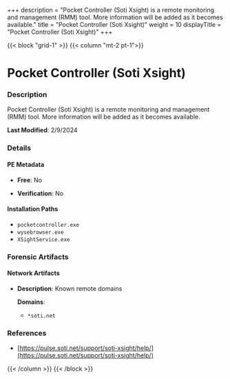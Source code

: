 +++
description = "Pocket Controller (Soti Xsight) is a remote monitoring and management (RMM) tool. More information will be added as it becomes available."
title = "Pocket Controller (Soti Xsight)"
weight = 10
displayTitle = "Pocket Controller (Soti Xsight)"
+++


{{< block "grid-1" >}}
{{< column "mt-2 pt-1">}}

# Pocket Controller (Soti Xsight)


### Description

Pocket Controller (Soti Xsight) is a remote monitoring and management (RMM) tool. More information will be added as it becomes available.



**Last Modified**: 2/9/2024

### Details


#### PE Metadata


- **Free**: No

- **Verification**: No




#### Installation Paths
- `pocketcontroller.exe`
- `wysebrowser.exe`
- `XSightService.exe`

### Forensic Artifacts




#### Network Artifacts

- **Description**: Known remote domains

  **Domains**:
    - `*soti.net`





### References
- [https://pulse.soti.net/support/soti-xsight/help/](https://pulse.soti.net/support/soti-xsight/help/)



{{< /column >}}
{{< /block >}}
